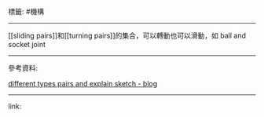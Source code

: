 標籤: #機構 

---

[[sliding pairs]]和[[turning pairs]]的集合，可以轉動也可以滑動，如 ball and socket joint

---

參考資料:

[different types pairs and explain sketch - blog](https://www.mechdiploma.com/q06state-different-types-pairs-and-explain-sketch)

---

link:

